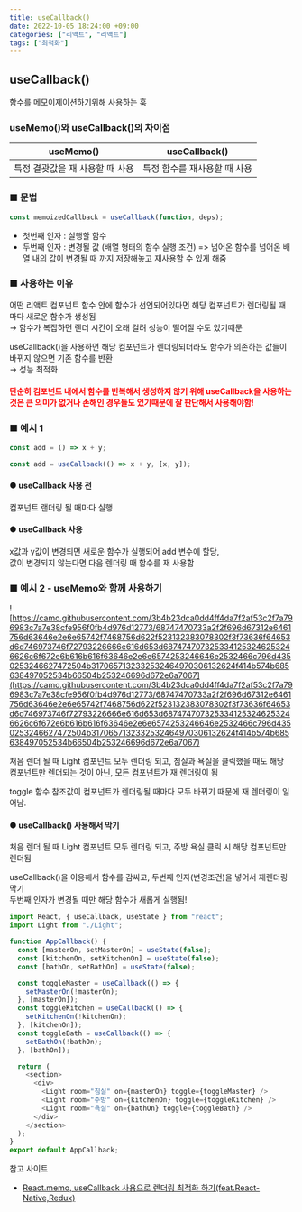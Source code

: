 ```yaml
---
title: useCallback()
date: 2022-10-05 18:24:00 +09:00
categories: ["리액트", "리액트"]
tags: ["최적화"]
---
```


## useCallback()

함수를 메모이제이션하기위해 사용하는 훅

### useMemo()와 useCallback()의 차이점

|            useMemo()            |        useCallback()         |
| :-----------------------------: | :--------------------------: |
| 특정 결괏값을 재 사용할 때 사용 | 특정 함수를 재사용할 때 사용 |

### ■ 문법

```js
const memoizedCallback = useCallback(function, deps);
```

- 첫번째 인자 : 실행할 함수
- 두번째 인자 : 변경될 값 (배열 형태의 함수 실행 조건) => 넘어온 함수를 넘어온 배열 내의 값이 변경될 때 까지 저장해놓고 재사용할 수 있게 해줌

### ■ 사용하는 이유

어떤 리액트 컴포넌트 함수 안에 함수가 선언되어있다면 해당 컴포넌트가 렌더링될 때 마다 새로운 함수가 생성됨  
→ 함수가 복잡하면 렌더 시간이 오래 걸려 성능이 떨어질 수도 있기때문

useCallback()을 사용하면 해당 컴포넌트가 렌더링되더라도 함수가 의존하는 값들이 바뀌지 않으면 기존 함수를 반환  
→ 성능 최적화

#### <span style="color:#f00">단순히 컴포넌트 내에서 함수를 반복해서 생성하지 않기 위해 useCallback을 사용하는 것은 큰 의미가 없거나 손해인 경우들도 있기때문에 잘 판단해서 사용해야함!</span>

### ■ 예시 1

```js
const add = () => x + y;

const add = useCallback(() => x + y, [x, y]);
```

#### ● useCallback 사용 전

컴포넌트 랜더링 될 때마다 실행

#### ● useCallback 사용

x값과 y값이 변경되면 새로운 함수가 실행되어 add 변수에 할당,  
값이 변경되지 않는다면 다음 렌더링 때 함수를 재 사용함

### ■ 예시 2 - useMemo와 함께 사용하기

![https://camo.githubusercontent.com/3b4b23dca0dd4ff4da7f2af53c2f7a796983c7a7e38cfe956f0fb4d976d12773/68747470733a2f2f696d67312e6461756d63646e2e6e65742f7468756d622f523132383078302f3f73636f64653d6d746973746f72793226666e616d653d6874747073253341253246253246626c6f672e6b616b616f63646e2e6e6574253246646e2532466c796d4350253246627472504b3170657132332532464970306132624f414b574b685638497052534b66504b253246696d672e6a7067](https://camo.githubusercontent.com/3b4b23dca0dd4ff4da7f2af53c2f7a796983c7a7e38cfe956f0fb4d976d12773/68747470733a2f2f696d67312e6461756d63646e2e6e65742f7468756d622f523132383078302f3f73636f64653d6d746973746f72793226666e616d653d6874747073253341253246253246626c6f672e6b616b616f63646e2e6e6574253246646e2532466c796d4350253246627472504b3170657132332532464970306132624f414b574b685638497052534b66504b253246696d672e6a7067)

처음 렌더 될 때 Light 컴포넌트 모두 렌더링 되고, 침실과 욕실을 클릭했을 때도 해당 컴포넌트만 렌더되는 것이 아닌, 모든 컴포넌트가 재 렌더링이 됨

toggle 함수 참조값이 컴포넌트가 렌더링될 때마다 모두 바뀌기 때문에 재 렌더링이 일어남.

#### ● useCallback() 사용해서 막기

처음 렌더 될 때 Light 컴포넌트 모두 렌더링 되고, 주방 욕실 클릭 시 해당 컴포넌트만 렌더됨

useCallback()을 이용해서 함수를 감싸고, 두번째 인자(변경조건)을 넣어서 재렌더링 막기  
두번째 인자가 변경될 때만 해당 함수가 새롭게 실행됨!

```js
import React, { useCallback, useState } from "react";
import Light from "./Light";

function AppCallback() {
  const [masterOn, setMasterOn] = useState(false);
  const [kitchenOn, setKitchenOn] = useState(false);
  const [bathOn, setBathOn] = useState(false);

  const toggleMaster = useCallback(() => {
    setMasterOn(!masterOn);
  }, [masterOn]);
  const toggleKitchen = useCallback(() => {
    setKitchenOn(!kitchenOn);
  }, [kitchenOn]);
  const toggleBath = useCallback(() => {
    setBathOn(!bathOn);
  }, [bathOn]);

  return (
    <section>
      <div>
        <Light room="침실" on={masterOn} toggle={toggleMaster} />
        <Light room="주방" on={kitchenOn} toggle={toggleKitchen} />
        <Light room="욕실" on={bathOn} toggle={toggleBath} />
      </div>
    </section>
  );
}
export default AppCallback;
```

참고 사이트

- [React.memo, useCallback 사용으로 렌더링 최적화 하기(feat.React-Native,Redux)](https://velog.io/@shin6403/React.memo-useCallback-%EC%82%AC%EC%9A%A9%EC%9C%BC%EB%A1%9C-%EB%A0%8C%EB%8D%94%EB%A7%81-%EC%B5%9C%EC%A0%81%ED%99%94-%ED%95%98%EA%B8%B0feat.React-NativeRedux#%EC%9D%B8%EB%9D%BC%EC%9D%B8-%ED%95%A8%EC%88%98%EB%A5%BC-%EB%84%98%EA%B2%A8%EC%A3%BC%EB%8A%94-%EA%B2%83%EC%9D%B4-%EC%95%84%EB%8B%8C-%ED%95%A8%EC%88%98%EB%A5%BC-%EB%B0%94%EB%A1%9C-%EB%84%98%EA%B2%A8%EC%A3%BC%EB%8A%94-%EA%B2%83%EC%9D%B4%EB%8B%A4)
